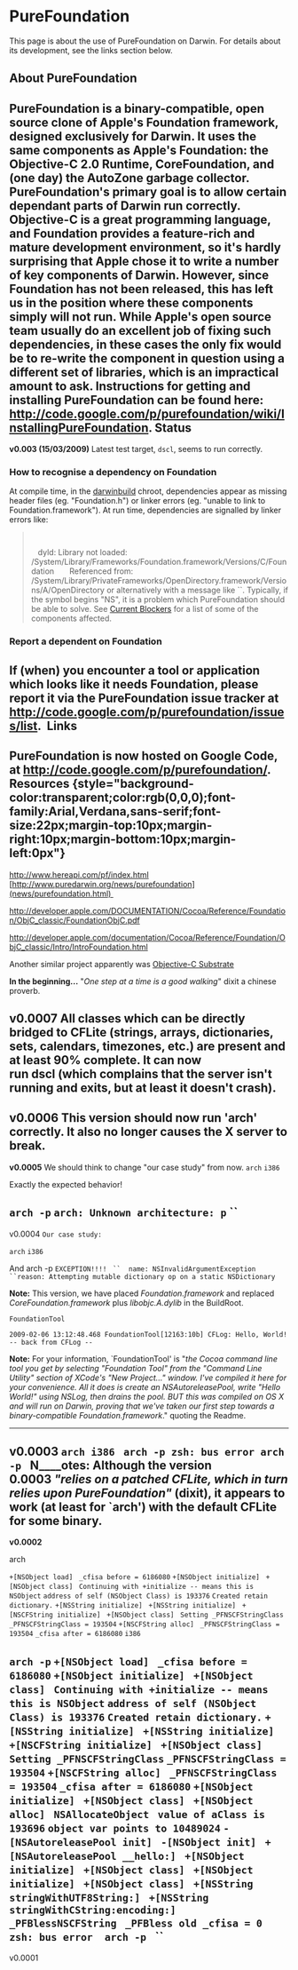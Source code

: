PureFoundation
==============
This page is about the use of PureFoundation on Darwin. For details about its development, see the links section below. 

About PureFoundation
--------------------
PureFoundation is a binary-compatible, open source clone of Apple's Foundation framework, designed exclusively for Darwin. It uses the same components as Apple's Foundation: the Objective-C 2.0 Runtime, CoreFoundation, and (one day) the AutoZone garbage collector.
PureFoundation's primary goal is to allow certain dependant parts of Darwin run correctly. Objective-C is a great programming language, and Foundation provides a feature-rich and mature development environment, so it's hardly surprising that Apple chose it to write a number of key components of Darwin. However, since Foundation has not been released, this has left us in the position where these components simply will not run. While Apple's open source team usually do an excellent job of fixing such dependencies, in these cases the only fix would be to re-write the component in question using a different set of libraries, which is an impractical amount to ask.
Instructions for getting and installing PureFoundation can be found here: <http://code.google.com/p/purefoundation/wiki/InstallingPureFoundation>.
Status
------
**v0.003 (15/03/2009)** Latest test target, `dscl`, seems to run correctly.
### How to recognise a dependency on Foundation
At compile time, in the [darwinbuild](developers/darwinbuild.html) chroot, dependencies appear as missing header files (eg. "Foundation.h") or linker errors (eg. "unable to link to Foundation.framework"). At run time, dependencies are signalled by linker errors like:
> ` `
>
> <span>   dyld: Library not loaded: /System/Library/Frameworks/Foundation.framework/Versions/C/Foundation
>       Referenced from: /System/Library/PrivateFrameworks/OpenDirectory.framework/Versions/A/OpenDirectory</span>
or alternatively with a message like ``. Typically, if the symbol begins "NS", it is a problem which PureFoundation should be able to solve.
See [Current Blockers](blockers.html) for a list of some of the components affected.
### Report a dependent on Foundation
If (when) you encounter a tool or application which looks like it needs Foundation, please report it via the PureFoundation issue tracker at <http://code.google.com/p/purefoundation/issues/list>. 
Links
-----
PureFoundation is now hosted on Google Code, at <http://code.google.com/p/purefoundation/>.
Resources {style="background-color:transparent;color:rgb(0,0,0);font-family:Arial,Verdana,sans-serif;font-size:22px;margin-top:10px;margin-right:10px;margin-bottom:10px;margin-left:0px"}
---------
<http://www.hereapi.com/pf/index.html> 
[http://www.puredarwin.org/news/purefoundation](news/purefoundation.html) 

<http://developer.apple.com/DOCUMENTATION/Cocoa/Reference/Foundation/ObjC_classic/FoundationObjC.pdf> 

<http://developer.apple.com/documentation/Cocoa/Reference/Foundation/ObjC_classic/Intro/IntroFoundation.html> 


Another similar project apparently was [Objective-C Substrate](http://landonf.bikemonkey.org/code/objc/Announcing_ObjC_Substrate.20060913022551.6494.zadder.local.html)


**In the beginning...**
"*One step at a time is a good walking*" dixit a chinese proverb.

**v0.0007**
All classes which can be directly bridged to CFLite (strings, arrays, dictionaries, sets, calendars, timezones, etc.) are present and at least 90% complete. It can now run dscl (which complains that the server isn't running and exits, but at least it doesn't crash).
------------------------------------------------------------------------
**v0.0006**
This version should now run 'arch' correctly. It also no longer causes the X server to break.
------------------------------------------------------------------------
**v0.0005**
We should think to change "our case study" from now.
`arch`
`i386`

Exactly the expected behavior!

`arch -p`
`arch: Unknown architecture: p`
``
------------------------------------------------------------------------
v0.0004
`Our case study:`

`arch`
`i386`

And
arch -p
<span style="font-family:courier new,monospace"><span style="font-size:small">
 </span></span>
<span style="font-family:courier new,monospace"><span style="font-size:small">
 </span></span>
`EXCEPTION!!!!`
` ``  name: NSInvalidArgumentException`
` ``reason: Attempting mutable dictionary op on a static NSDictionary`

__Note:__ This version, we have placed *Foundation.framework* and replaced *CoreFoundation.framework* plus *libobjc.A.dylib* in the BuildRoot.


`FoundationTool `

`2009-02-06 13:12:48.468 FoundationTool[12163:10b] CFLog: Hello, World!`
`-- back from CFLog --`


__Note:__ For your information, `FoundationTool' is "*the Cocoa command line tool you get by selecting "Foundation Tool" from the "Command Line Utility" section of XCode's "New Project..." window. I've compiled it here for your convenience. All it does is create an NSAutoreleasePool, write "Hello World!" using NSLog, then drains the pool. BUT this was compiled on OS X and will run on Darwin, proving that we've taken our first step towards a binary-compatible Foundation.framework*." quoting the Readme.

------------------------------------------------------------------------
**v0.0003**
`arch
i386 `
`arch -p
zsh: bus error arch -p `
__N____otes:__ Although the version 0.0003 *"relies on a patched CFLite, which in turn relies upon PureFoundation"* (dixit), it appears to work (at least for `arch') with the default CFLite for some binary.
------------------------------------------------------------------------
**v0.0002**

arch

`+[NSObject load] `
 `_cfisa before = 6186080`
`+[NSObject initialize] `
`+[NSObject class] `
`Continuing with +initialize -- means this is NSObject`
`address of self (NSObject Class) is 193376`
`Created retain dictionary.`
`+[NSString initialize] `
`+[NSString initialize] `
`+[NSCFString initialize] `
`+[NSObject class] `
`Setting _PFNSCFStringClass`
`_PFNSCFStringClass = 193504`
`+[NSCFString alloc] `
`_PFNSCFStringClass = 193504`
 `_cfisa after = 6186080`
`i386`


`arch -p`
`+[NSObject load] `
 `_cfisa before = 6186080`
`+[NSObject initialize] `
`+[NSObject class] `
`Continuing with +initialize -- means this is NSObject`
`address of self (NSObject Class) is 193376`
`Created retain dictionary.`
`+[NSString initialize] `
`+[NSString initialize] `
`+[NSCFString initialize] `
`+[NSObject class] `
`Setting _PFNSCFStringClass`
`_PFNSCFStringClass = 193504`
`+[NSCFString alloc] `
`_PFNSCFStringClass = 193504`
 `_cfisa after = 6186080`
`+[NSObject initialize] `
`+[NSObject class] `
`+[NSObject alloc] `
`NSAllocateObject `
 `value of aClass is 193696`
 `object var points to 10489024`
`-[NSAutoreleasePool init] `
`-[NSObject init] `
`+[NSAutoreleasePool __hello:] `
`+[NSObject initialize] `
`+[NSObject class] `
`+[NSObject initialize] `
`+[NSObject class] `
`+[NSString stringWithUTF8String:] `
`+[NSString stringWithCString:encoding:] `
`_PFBlessNSCFString `
`_PFBless old _cfisa = 0`
`zsh: bus error  arch -p `
``
------------------------------------------------------------------------
v0.0001


<span>
 </span>




